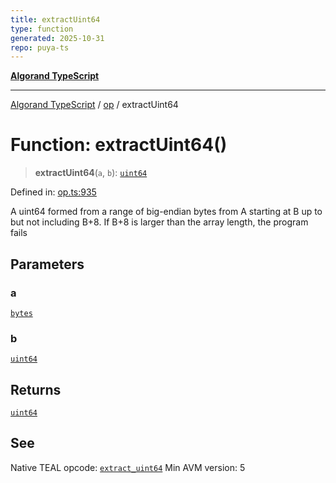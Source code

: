 ```yaml
---
title: extractUint64
type: function
generated: 2025-10-31
repo: puya-ts
---
```

[**Algorand TypeScript**](../../README.md)

***

[Algorand TypeScript](../../modules.md) / [op](../README.md) / extractUint64

# Function: extractUint64()

> **extractUint64**(`a`, `b`): [`uint64`](../../index/type-aliases/uint64.md)

Defined in: [op.ts:935](https://github.com/algorandfoundation/puya-ts/blob/main/packages/algo-ts/src/op.ts#L935)

A uint64 formed from a range of big-endian bytes from A starting at B up to but not including B+8. If B+8 is larger than the array length, the program fails

## Parameters

### a

[`bytes`](../../index/type-aliases/bytes.md)

### b

[`uint64`](../../index/type-aliases/uint64.md)

## Returns

[`uint64`](../../index/type-aliases/uint64.md)

## See

Native TEAL opcode: [`extract_uint64`](https://dev.algorand.co/reference/algorand-teal/opcodes#extract_uint64)
Min AVM version: 5
